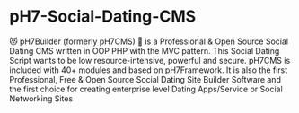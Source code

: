 # pH7-Social-Dating-CMS
😻 pH7Builder (formerly pH7CMS) :couple: is a Professional &amp; Open Source Social Dating CMS written in OOP PHP with the MVC pattern. This Social Dating Script wants to be low resource-intensive, powerful and secure. pH7CMS is included with 40+ modules and based on pH7Framework. It is also the first Professional, Free &amp; Open Source Social Dating Site Builder Software and the first choice for creating enterprise level Dating Apps/Service or Social Networking Sites
